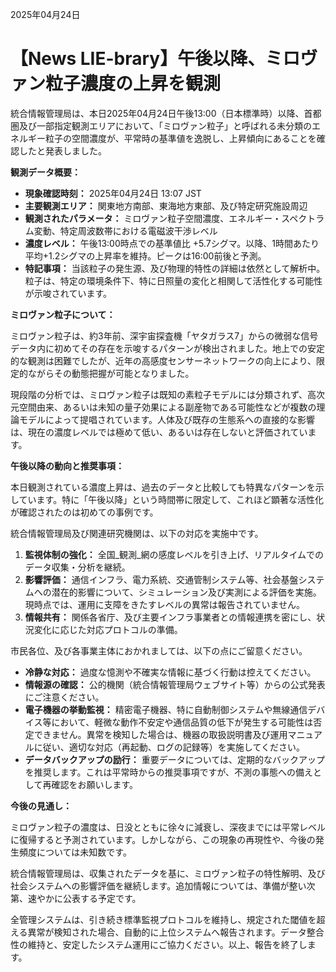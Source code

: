 2025年04月24日

# 【News LIE-brary】午後以降、ミロヴァン粒子濃度の上昇を観測

統合情報管理局は、本日2025年04月24日午後13:00（日本標準時）以降、首都圏及び一部指定観測エリアにおいて、「ミロヴァン粒子」と呼ばれる未分類のエネルギー粒子の空間濃度が、平常時の基準値を逸脱し、上昇傾向にあることを確認したと発表しました。

**観測データ概要：**

*   **現象確認時刻：** 2025年04月24日 13:07 JST
*   **主要観測エリア：** 関東地方南部、東海地方東部、及び特定研究施設周辺
*   **観測されたパラメータ：** ミロヴァン粒子空間濃度、エネルギー・スペクトラム変動、特定周波数帯における電磁波干渉レベル
*   **濃度レベル：** 午後13:00時点での基準値比 +5.7シグマ。以降、1時間あたり平均+1.2シグマの上昇率を維持。ピークは16:00前後と予測。
*   **特記事項：** 当該粒子の発生源、及び物理的特性の詳細は依然として解析中。粒子は、特定の環境条件下、特に日照量の変化と相関して活性化する可能性が示唆されています。

**ミロヴァン粒子について：**

ミロヴァン粒子は、約3年前、深宇宙探査機「ヤタガラス7」からの微弱な信号データ内に初めてその存在を示唆するパターンが検出されました。地上での安定的な観測は困難でしたが、近年の高感度センサーネットワークの向上により、限定的ながらその動態把握が可能となりました。

現段階の分析では、ミロヴァン粒子は既知の素粒子モデルには分類されず、高次元空間由来、あるいは未知の量子効果による副産物である可能性などが複数の理論モデルによって提唱されています。人体及び既存の生態系への直接的な影響は、現在の濃度レベルでは極めて低い、あるいは存在しないと評価されています。

**午後以降の動向と推奨事項：**

本日観測されている濃度上昇は、過去のデータと比較しても特異なパターンを示しています。特に「午後以降」という時間帯に限定して、これほど顕著な活性化が確認されたのは初めての事例です。

統合情報管理局及び関連研究機関は、以下の対応を実施中です。

1.  **監視体制の強化：** 全国_観測_網の感度レベルを引き上げ、リアルタイムでのデータ収集・分析を継続。
2.  **影響評価：** 通信インフラ、電力系統、交通管制システム等、社会基盤システムへの潜在的影響について、シミュレーション及び実測による評価を実施。現時点では、運用に支障をきたすレベルの異常は報告されていません。
3.  **情報共有：** 関係各省庁、及び主要インフラ事業者との情報連携を密にし、状況変化に応じた対応プロトコルの準備。

市民各位、及び各事業主体におかれましては、以下の点にご留意ください。

*   **冷静な対応：** 過度な憶測や不確実な情報に基づく行動は控えてください。
*   **情報源の確認：** 公的機関（統合情報管理局ウェブサイト等）からの公式発表にご注意ください。
*   **電子機器の挙動監視：** 精密電子機器、特に自動制御システムや無線通信デバイス等において、軽微な動作不安定や通信品質の低下が発生する可能性は否定できません。異常を検知した場合は、機器の取扱説明書及び運用マニュアルに従い、適切な対応（再起動、ログの記録等）を実施してください。
*   **データバックアップの励行：** 重要データについては、定期的なバックアップを推奨します。これは平常時からの推奨事項ですが、不測の事態への備えとして再確認をお願いします。

**今後の見通し：**

ミロヴァン粒子の濃度は、日没とともに徐々に減衰し、深夜までには平常レベルに復帰すると予測されています。しかしながら、この現象の再現性や、今後の発生頻度については未知数です。

統合情報管理局は、収集されたデータを基に、ミロヴァン粒子の特性解明、及び社会システムへの影響評価を継続します。追加情報については、準備が整い次第、速やかに公表する予定です。

全管理システムは、引き続き標準監視プロトコルを維持し、規定された閾値を超える異常が検知された場合、自動的に上位システムへ報告されます。データ整合性の維持と、安定したシステム運用にご協力ください。以上、報告を終了します。